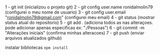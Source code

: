 1 - git init (inicializou o projeto git)
2 - git config user.name ronidalmolin79 (configurei o meu nome de usuario)
3 - git config user.email "ronidalmolin79@gmail.com" (configurei meu email)
4 - git status (mostrar status atual do repositorio)
5 - git add . (adiciona todos as nas alteraçoes. pode adicionar apenas especificas ex: "./Pessoas")
6 - git commit -m "Alterações iniciais" (confirma minhas alteracoes)
7 - git push (enviar arquivos atualizados github)


instalar bibliotecas
`npm install`